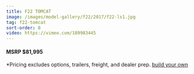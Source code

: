 ```yaml
---
title: F22 TOMCAT
image: /images/model-gallery/f22/2017/f22-ls1.jpg
tag: f22-tomcat
sort-order: 0
video: https://vimeo.com/189983445
---
```

#### MSRP $81,995 ####

*Pricing excludes options, trailers, freight, and dealer prep.
[ build your own](http://designer.mbsportsusa.com/model/9)
